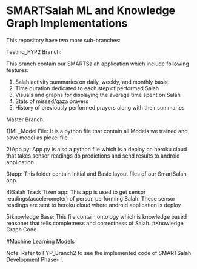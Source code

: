 # SMARTSalah ML and Knowledge Graph Implementations

This repository have two more sub-branches:

Testing_FYP2 Branch:

This branch contain our SMARTSalah application which include following features:
1. Salah activity summaries on daily, weekly, and monthly basis
2. Time duration dedicated to each step of performed Salah
3. Visuals and graphs for displaying the average time spent on Salah
4. Stats of missed/qaza prayers
5. History of previously performed prayers along with their summaries

Master Branch:

1)ML_Model File:
It is a python file that contain all Models we trained and save model as pickel file.

2)App.py:
App.py is also a python file which is a deploy on heroku cloud that takes sensor readings do predictions and send results to android application.

3)app:
This folder contain Initial and Basic layout files of our SmartSalah app.

4)Salah Track Tizen app:
This app is used to get sensor readings(accelerometer) of person performing Salah. These sensor readings are sent to heroku cloud where android application is deploy

5)knowledge Base:
This file contain ontology which is knowledge based reasoner that tells completness and correctness of Salah.
#Knowledge Graph Code

#Machine Learning Models

Note: Refer to FYP_Branch2 to see the implemented code of SMARTSalah Development Phase- I. 
